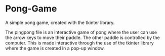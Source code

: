 # Pong-Game
A simple pong game, created with the tkinter library.

The pingpong file is an interactive game of pong where the user can use the arrow keys to move their paddle.
The other paddle is controlled by the computer.
This is made interactive through the use of the tkinter library where the game is created in a pop-up window.
